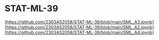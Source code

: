 # STAT-ML-39
[https://github.com/2303A52058/STAT-ML-39/blob/main/SML_A3.ipynb]
[https://github.com/2303A52058/STAT-ML-39/blob/main/SML_A2.ipynb]
[https://github.com/2303A52058/STAT-ML-39/blob/main/SML_A4.ipynb]
